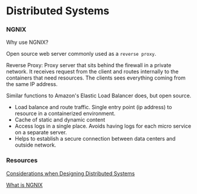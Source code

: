 # Distributed Systems

### NGNIX

Why use NGNIX?

Open source web server commonly used as a `reverse proxy`. 

Reverse Proxy: Proxy server that sits behind the firewall in a private network. It receives request from the client and routes internally to the containers that need resources. The clients sees everything coming from the same IP address.

Similar functions to Amazon's Elastic Load Balancer does, but open source.

- Load balance and route traffic. Single entry point (ip address) to resource in a containerized environment. 
- Cache of static and dynamic content
- Access logs in a single place. Avoids having logs for each micro service on a separate server.
- Helps to establish a secure connection between data centers and outside network.

### Resources
[Considerations when Designing Distributed Systems](https://www.suse.com/c/rancher_blog/considerations-when-designing-distributed-systems/)

[What is NGNIX](https://medium.com/devopscurry/what-is-nginx-understanding-the-basics-of-nginx-in-2021-f8ee0f3d3d54)